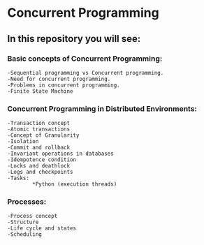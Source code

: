 # Concurrent Programming

## In this repository you will see:

### Basic concepts of Concurrent Programming:
    -Sequential programming vs Concurrent programming.
    -Need for concurrent programming.
    -Problems in concurrent programming.
    -Finite State Machine

### Concurrent Programming in Distributed Environments:
    -Transaction concept
    -Atomic transactions
    -Concept of Granularity
    -Isolation
    -Commit and rollback
    -Invariant operations in databases
    -Idempotence condition
    -Locks and deathlock
    -Logs and checkpoints
    -Tasks:
            *Python (execution threads)

### Processes:
    -Process concept
    -Structure
    -Life cycle and states
    -Scheduling
